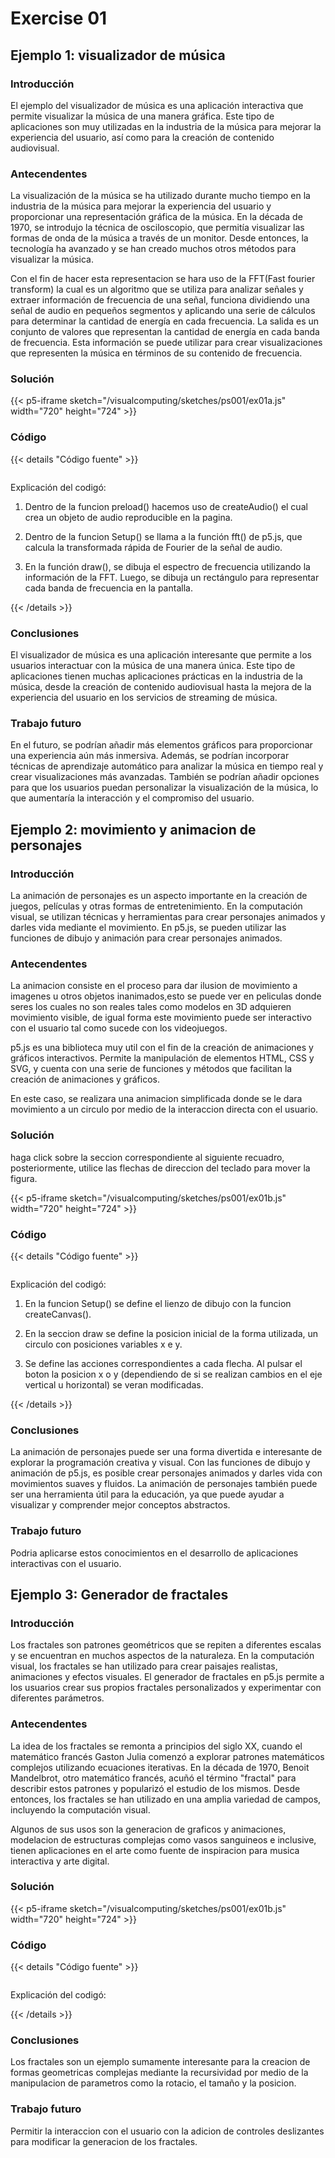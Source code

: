 # Exercise 01

## Ejemplo 1: visualizador de música

### Introducción

El ejemplo del visualizador de música es una aplicación interactiva que permite visualizar la música de una manera gráfica. Este tipo de aplicaciones son muy utilizadas en la industria de la música para mejorar la experiencia del usuario, así como para la creación de contenido audiovisual.

### Antecendentes

La visualización de la música se ha utilizado durante mucho tiempo en la industria de la música para mejorar la experiencia del usuario y proporcionar una representación gráfica de la música. En la década de 1970, se introdujo la técnica de osciloscopio, que permitía visualizar las formas de onda de la música a través de un monitor. Desde entonces, la tecnología ha avanzado y se han creado muchos otros métodos para visualizar la música.

Con el fin de hacer esta representacion se hara uso de la FFT(Fast fourier transform) la cual es un algoritmo que se utiliza para analizar señales y extraer información de frecuencia de una señal, funciona dividiendo una señal de audio en pequeños segmentos y aplicando una serie de cálculos para determinar la cantidad de energía en cada frecuencia. La salida es un conjunto de valores que representan la cantidad de energía en cada banda de frecuencia. Esta información se puede utilizar para crear visualizaciones que representen la música en términos de su contenido de frecuencia.

### Solución

{{< p5-iframe sketch="/visualcomputing/sketches/ps001/ex01a.js" width="720" height="724" >}}

### Código

{{< details "Código fuente" >}}

<pre data-src="/visualcomputing/sketches/ps001/ex01a.js" class="line-numbers"></pre>

Explicación del codigó:

1. Dentro de la funcion preload() hacemos uso de createAudio() el cual crea un objeto de audio reproducible en la pagina.

2. Dentro de la funcion Setup() se llama a la función fft() de p5.js, que calcula la transformada rápida de Fourier de la señal de audio.

3. En la función draw(), se dibuja el espectro de frecuencia utilizando la información de la FFT. Luego, se dibuja un rectángulo para representar cada banda de frecuencia en la pantalla.

{{< /details >}}

### Conclusiones

El visualizador de música es una aplicación interesante que permite a los usuarios interactuar con la música de una manera única. Este tipo de aplicaciones tienen muchas aplicaciones prácticas en la industria de la música, desde la creación de contenido audiovisual hasta la mejora de la experiencia del usuario en los servicios de streaming de música.

### Trabajo futuro

En el futuro, se podrían añadir más elementos gráficos para proporcionar una experiencia aún más inmersiva. Además, se podrían incorporar técnicas de aprendizaje automático para analizar la música en tiempo real y crear visualizaciones más avanzadas. También se podrían añadir opciones para que los usuarios puedan personalizar la visualización de la música, lo que aumentaría la interacción y el compromiso del usuario.

## Ejemplo 2: movimiento y animacion de personajes

### Introducción

La animación de personajes es un aspecto importante en la creación de juegos, películas y otras formas de entretenimiento. En la computación visual, se utilizan técnicas y herramientas para crear personajes animados y darles vida mediante el movimiento. En p5.js, se pueden utilizar las funciones de dibujo y animación para crear personajes animados.

### Antecendentes

La animacion consiste en el proceso para dar ilusion de movimiento a imagenes u otros objetos inanimados,esto se puede ver en peliculas donde seres los cuales no son reales tales como modelos en 3D adquieren movimiento visible, de igual forma este movimiento puede ser interactivo con el usuario tal como sucede con los videojuegos.

p5.js es una biblioteca muy util con el fin de la creación de animaciones y gráficos interactivos. Permite la manipulación de elementos HTML, CSS y SVG, y cuenta con una serie de funciones y métodos que facilitan la creación de animaciones y gráficos.

En este caso, se realizara una animacion simplificada donde se le dara movimiento a un circulo por medio de la interaccion directa con el usuario.

### Solución

haga click sobre la seccion correspondiente al siguiente recuadro, posteriormente, utilice las flechas de direccion del teclado para mover la figura.

{{< p5-iframe sketch="/visualcomputing/sketches/ps001/ex01b.js" width="720" height="724" >}}

### Código

{{< details "Código fuente" >}}

<pre data-src="/visualcomputing/sketches/ps001/ex01b.js" class="line-numbers"></pre>

Explicación del codigó:

1. En la funcion Setup() se define el lienzo de dibujo con la funcion createCanvas().

2. En la seccion draw se define la posicion inicial de la forma utilizada, un circulo con posiciones variables x e y.

3. Se define las acciones correspondientes a cada flecha. Al pulsar el boton la posicion x o y (dependiendo de si se realizan cambios en el eje vertical u horizontal) se veran modificadas.

{{< /details >}}

### Conclusiones

La animación de personajes puede ser una forma divertida e interesante de explorar la programación creativa y visual. Con las funciones de dibujo y animación de p5.js, es posible crear personajes animados y darles vida con movimientos suaves y fluidos. La animación de personajes también puede ser una herramienta útil para la educación, ya que puede ayudar a visualizar y comprender mejor conceptos abstractos.

### Trabajo futuro

Podria aplicarse estos conocimientos en el desarrollo de aplicaciones interactivas con el usuario.

## Ejemplo 3: Generador de fractales

### Introducción

Los fractales son patrones geométricos que se repiten a diferentes escalas y se encuentran en muchos aspectos de la naturaleza. En la computación visual, los fractales se han utilizado para crear paisajes realistas, animaciones y efectos visuales. El generador de fractales en p5.js permite a los usuarios crear sus propios fractales personalizados y experimentar con diferentes parámetros.

### Antecendentes

La idea de los fractales se remonta a principios del siglo XX, cuando el matemático francés Gaston Julia comenzó a explorar patrones matemáticos complejos utilizando ecuaciones iterativas. En la década de 1970, Benoit Mandelbrot, otro matemático francés, acuñó el término "fractal" para describir estos patrones y popularizó el estudio de los mismos. Desde entonces, los fractales se han utilizado en una amplia variedad de campos, incluyendo la computación visual.

Algunos de sus usos son la generacion de graficos y animaciones, modelacion de estructuras complejas como vasos sanguineos e inclusive, tienen aplicaciones en el arte como fuente de inspiracion para musica interactiva y arte digital.

### Solución

{{< p5-iframe sketch="/visualcomputing/sketches/ps001/ex01b.js" width="720" height="724" >}}

### Código

{{< details "Código fuente" >}}

<pre data-src="/visualcomputing/sketches/ps001/ex01b.js" class="line-numbers"></pre>

Explicación del codigó:

{{< /details >}}

### Conclusiones

Los fractales son un ejemplo sumamente interesante para la creacion de formas geometricas complejas mediante la recursividad por medio de la manipulacion de parametros como la rotacio, el tamaño y la posicion.

### Trabajo futuro

Permitir la interaccion con el usuario con la adicion de controles deslizantes para modificar la generacion de los fractales.
